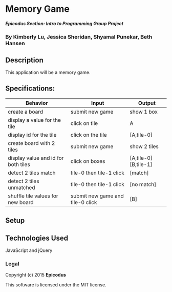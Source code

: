 # Memory Game

##### Epicodus Section: Intro to Programming Group Project

### By Kimberly Lu, Jessica Sheridan, Shyamal Punekar, Beth Hansen


## Description

This application will be a memory game.

## Specifications:

| Behavior      | Input | Output |
| ------------- | ------------- | ------------- |
|create a board | submit new game | show 1 box |
|display a value for the tile | click on tile | A |
|display id for the tile | click on the tile | [A,tile-0]|
|create board with 2 tiles| submit new game | show 2 tiles |
|display value and id for both tiles| click on boxes | [A,tile-0][B,tile-1]|
|detect 2 tiles match | tile-0 then tile-1 click| [match]|
|detect 2 tiles unmatched | tile-0 then tile-1 click| [no match]|
|shuffle tile values for new board | submit new game and tile-0 click| [B]|

## Setup


## Technologies Used

JavaScript and jQuery

### Legal

Copyright (c) 2015 **Epicodus**

This software is licensed under the MIT license.
